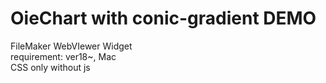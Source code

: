 # OieChart with conic-gradient DEMO

FileMaker WebVIewer Widget  
requirement: ver18~, Mac  
CSS only without js
